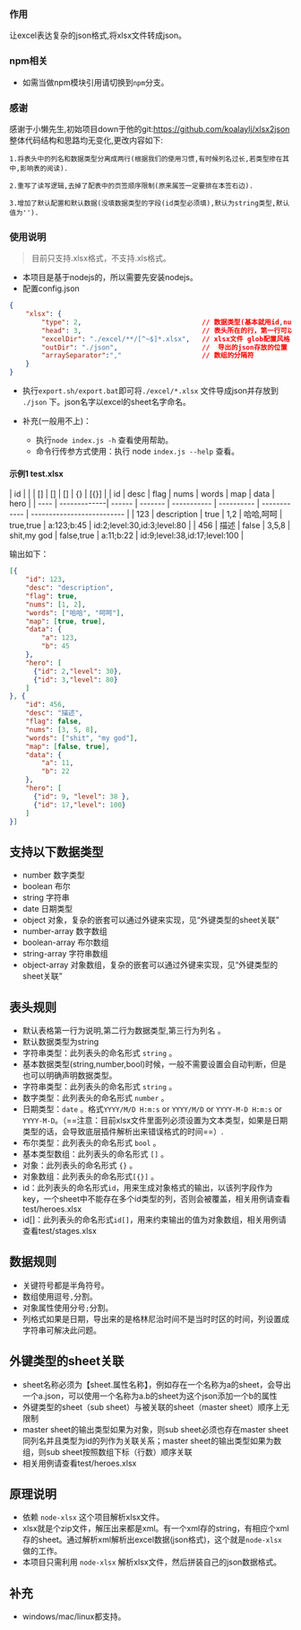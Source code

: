### 作用
让excel表达复杂的json格式,将xlsx文件转成json。

### npm相关
* 如需当做npm模块引用请切换到`npm`分支。

### 感谢
感谢于小懒先生,初始项目down于他的git:https://github.com/koalaylj/xlsx2json
整体代码结构和思路均无变化,更改内容如下:

    1.将表头中的列名和数据类型分离成两行(根据我们的使用习惯,有时候列名过长,若类型掺在其中,影响表的阅读).
    
    2.重写了读写逻辑,去掉了配表中的页签顺序限制(原来属签一定要排在本签右边).
    
    3.增加了默认配置和默认数据(没填数据类型的字段(id类型必须填),默认为string类型,默认值为'').


### 使用说明
> 目前只支持.xlsx格式，不支持.xls格式。

* 本项目是基于nodejs的，所以需要先安装nodejs。
* 配置config.json
```json
{
    "xlsx": {
        "type": 2,                              // 数据类型(基本就用id,number,string)
        "head": 3,                              // 表头所在的行，第一行可以是注释，第二行是表头。
        "excelDir": "./excel/**/[^~$]*.xlsx",   // xlsx文件 glob配置风格
        "outDir": "./json",                     //  导出的json存放的位置
        "arraySeparator":","                    // 数组的分隔符
    }
}
```
* 执行`export.sh/export.bat`即可将`./excel/*.xlsx` 文件导成json并存放到 `./json` 下。json名字以excel的sheet名字命名。

* 补充(一般用不上)：
    * 执行`node index.js -h` 查看使用帮助。
    * 命令行传参方式使用：执行 node `index.js --help` 查看。

#### 示例1 test.xlsx
| id   |              |        | []      | []          |   []       | {}           | [{}]                          |
| id   | desc         | flag   | nums    | words       |   map      | data         | hero                          |
| ---- | -------------| ------ | ------- | ----------- | ---------- | ------------ | --------------------------    |
| 123  | description  | true   | 1,2     | 哈哈,呵呵     | true,true  | a:123;b:45   | id:2;level:30,id:3;level:80  |
| 456  | 描述          | false  | 3,5,8   | shit,my god | false,true | a:11;b:22    | id:9;level:38,id:17;level:100 |


输出如下：

```json
[{
    "id": 123,
    "desc": "description",
    "flag": true,
    "nums": [1, 2],
    "words": ["哈哈", "呵呵"],
    "map": [true, true],
    "data": {
        "a": 123,
        "b": 45
    },
    "hero": [
      {"id": 2,"level": 30},
      {"id": 3,"level": 80}
    ]
}, {
    "id": 456,
    "desc": "描述",
    "flag": false,
    "nums": [3, 5, 8],
    "words": ["shit", "my god"],
    "map": [false, true],
    "data": {
        "a": 11,
        "b": 22
    },
    "hero": [
      {"id": 9, "level": 38 },
      {"id": 17,"level": 100}
    ]
}]
```

## 支持以下数据类型
* number 数字类型
* boolean  布尔
* string 字符串
* date 日期类型
* object 对象，复杂的嵌套可以通过外键来实现，见“外键类型的sheet关联”
* number-array  数字数组
* boolean-array  布尔数组
* string-array  字符串数组
* object-array 对象数组，复杂的嵌套可以通过外键来实现，见“外键类型的sheet关联”

## 表头规则
* 默认表格第一行为说明,第二行为数据类型,第三行为列名 。
* 默认数据类型为string
* 字符串类型：此列表头的命名形式 `string` 。
* 基本数据类型(string,number,bool)时候，一般不需要设置会自动判断，但是也可以明确声明数据类型。
* 字符串类型：此列表头的命名形式 `string` 。
* 数字类型：此列表头的命名形式 `number` 。
* 日期类型：`date` 。格式`YYYY/M/D H:m:s` or `YYYY/M/D` or `YYYY-M-D H:m:s` or `YYYY-M-D`。（==注意：目前xlsx文件里面列必须设置为文本类型，如果是日期类型的话，会导致底层插件解析出来错误格式的时间==）.
* 布尔类型：此列表头的命名形式 `bool` 。
* 基本类型数组：此列表头的命名形式 `[]` 。
* 对象：此列表头的命名形式 `{}` 。
* 对象数组：此列表头的命名形式`[{}]` 。
* id：此列表头的命名形式`id`，用来生成对象格式的输出，以该列字段作为key，一个sheet中不能存在多个id类型的列，否则会被覆盖，相关用例请查看test/heroes.xlsx
* id[]：此列表头的命名形式`id[]`，用来约束输出的值为对象数组，相关用例请查看test/stages.xlsx

## 数据规则
* 关键符号都是半角符号。
* 数组使用逗号`,`分割。
* 对象属性使用分号`;`分割。
* 列格式如果是日期，导出来的是格林尼治时间不是当时时区的时间，列设置成字符串可解决此问题。

## 外键类型的sheet关联
* sheet名称必须为【sheet.属性名称】，例如存在一个名称为a的sheet，会导出一个a.json，可以使用一个名称为a.b的sheet为这个json添加一个b的属性
* 外键类型的sheet（sub sheet）与被关联的sheet（master sheet）顺序上无限制
* master sheet的输出类型如果为对象，则sub sheet必须也存在master sheet同列名并且类型为id的列作为关联关系；master sheet的输出类型如果为数组，则sub sheet按照数组下标（行数）顺序关联
* 相关用例请查看test/heroes.xlsx

## 原理说明
* 依赖 `node-xlsx` 这个项目解析xlsx文件。
* xlsx就是个zip文件，解压出来都是xml。有一个xml存的string，有相应个xml存的sheet。通过解析xml解析出excel数据(json格式)，这个就是`node-xlsx` 做的工作。
* 本项目只需利用 `node-xlsx` 解析xlsx文件，然后拼装自己的json数据格式。

## 补充
* windows/mac/linux都支持。
